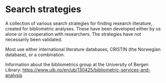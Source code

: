 # Search strategies
A collection of various search strategies for finding research literature, created for bibliometric analyses. These have been developed either by us alone or in cooperation with researchers. The strategies have not necessarily been validated. 

Most use either international literature databases, CRISTIN (the Norwegian database), or a combination. 

Information about the bibliometrics group at the University of Bergen Library: https://www.uib.no/en/ub/130425/bibliometric-services-and-analysis
